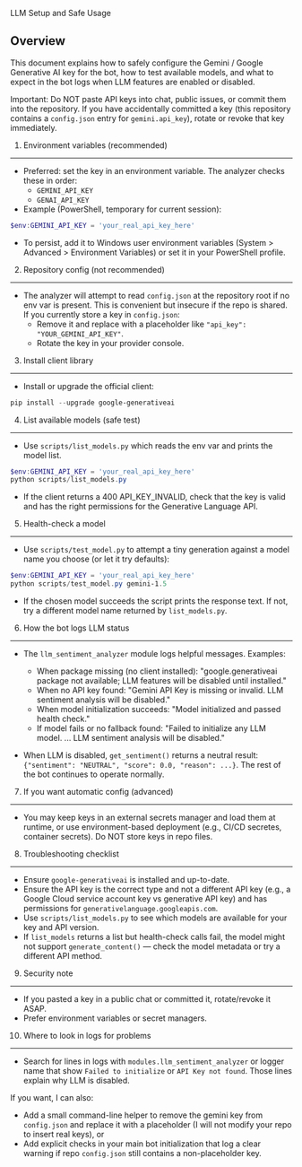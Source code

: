 LLM Setup and Safe Usage

Overview
--------
This document explains how to safely configure the Gemini / Google Generative AI key for the bot, how to test available models, and what to expect in the bot logs when LLM features are enabled or disabled.

Important: Do NOT paste API keys into chat, public issues, or commit them into the repository. If you have accidentally committed a key (this repository contains a `config.json` entry for `gemini.api_key`), rotate or revoke that key immediately.

1) Environment variables (recommended)
------------------------------------
- Preferred: set the key in an environment variable. The analyzer checks these in order:
  - `GEMINI_API_KEY`
  - `GENAI_API_KEY`
- Example (PowerShell, temporary for current session):

```powershell
$env:GEMINI_API_KEY = 'your_real_api_key_here'
```

- To persist, add it to Windows user environment variables (System > Advanced > Environment Variables) or set it in your PowerShell profile.

2) Repository config (not recommended)
-------------------------------------
- The analyzer will attempt to read `config.json` at the repository root if no env var is present. This is convenient but insecure if the repo is shared. If you currently store a key in `config.json`:
  - Remove it and replace with a placeholder like `"api_key": "YOUR_GEMINI_API_KEY"`.
  - Rotate the key in your provider console.

3) Install client library
-------------------------
- Install or upgrade the official client:

```powershell
pip install --upgrade google-generativeai
```

4) List available models (safe test)
-----------------------------------
- Use `scripts/list_models.py` which reads the env var and prints the model list.

```powershell
$env:GEMINI_API_KEY = 'your_real_api_key_here'
python scripts/list_models.py
```

- If the client returns a 400 API_KEY_INVALID, check that the key is valid and has the right permissions for the Generative Language API.

5) Health-check a model
-----------------------
- Use `scripts/test_model.py` to attempt a tiny generation against a model name you choose (or let it try defaults):

```powershell
$env:GEMINI_API_KEY = 'your_real_api_key_here'
python scripts/test_model.py gemini-1.5
```

- If the chosen model succeeds the script prints the response text. If not, try a different model name returned by `list_models.py`.

6) How the bot logs LLM status
------------------------------
- The `llm_sentiment_analyzer` module logs helpful messages. Examples:
  - When package missing (no client installed):
    "google.generativeai package not available; LLM features will be disabled until installed."
  - When no API key found: 
    "Gemini API Key is missing or invalid. LLM sentiment analysis will be disabled."
  - When model initialization succeeds:
    "Model <name> initialized and passed health check."
  - If model fails or no fallback found:
    "Failed to initialize any LLM model. ... LLM sentiment analysis will be disabled."

- When LLM is disabled, `get_sentiment()` returns a neutral result: `{"sentiment": "NEUTRAL", "score": 0.0, "reason": ...}`. The rest of the bot continues to operate normally.

7) If you want automatic config (advanced)
-----------------------------------------
- You may keep keys in an external secrets manager and load them at runtime, or use environment-based deployment (e.g., CI/CD secretes, container secrets). Do NOT store keys in repo files.

8) Troubleshooting checklist
----------------------------
- Ensure `google-generativeai` is installed and up-to-date.
- Ensure the API key is the correct type and not a different API key (e.g., a Google Cloud service account key vs generative API key) and has permissions for `generativelanguage.googleapis.com`.
- Use `scripts/list_models.py` to see which models are available for your key and API version.
- If `list_models` returns a list but health-check calls fail, the model might not support `generate_content()` — check the model metadata or try a different API method.

9) Security note
----------------
- If you pasted a key in a public chat or committed it, rotate/revoke it ASAP.
- Prefer environment variables or secret managers.

10) Where to look in logs for problems
-------------------------------------
- Search for lines in logs with `modules.llm_sentiment_analyzer` or logger name that show `Failed to initialize` or `API Key not found`. Those lines explain why LLM is disabled.


If you want, I can also:
- Add a small command-line helper to remove the gemini key from `config.json` and replace it with a placeholder (I will not modify your repo to insert real keys), or
- Add explicit checks in your main bot initialization that log a clear warning if repo `config.json` still contains a non-placeholder key.

